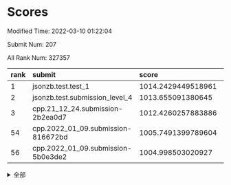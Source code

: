 # Scores

Modified Time: 2022-03-10 01:22:04

Submit Num: 207

All Rank Num: 327357

| rank |               submit               |       score        |       sigma        | pk_num |
| :--- | :--------------------------------- | :----------------- | :----------------- | :----- |
| 1    | jsonzb.test.test_1                 | 1014.2429449518961 | 0.8000816932151474 | 6325   |
| 2    | jsonzb.test.submission_level_4     | 1013.655091380645  | 0.8055253626578226 | 6326   |
| 3    | cpp.21_12_24.submission-2b2ea0d7   | 1012.4260257883886 | 0.8106118131191359 | 6320   |
| 54   | cpp.2022_01_09.submission-816672bd | 1005.7491399789604 | 0.6979042316215006 | 6330   |
| 56   | cpp.2022_01_09.submission-5b0e3de2 | 1004.998503020927  | 0.7208675231382269 | 6326   |


<details>
<summary>全部</summary>

| rank |                 submit                 |       score        |       sigma        | pk_num |
| :--- | :------------------------------------- | :----------------- | :----------------- | :----- |
| 1    | jsonzb.test.test_1                     | 1014.2429449518961 | 0.8000816932151474 | 6325   |
| 2    | jsonzb.test.submission_level_4         | 1013.655091380645  | 0.8055253626578226 | 6326   |
| 3    | cpp.21_12_24.submission-2b2ea0d7       | 1012.4260257883886 | 0.8106118131191359 | 6320   |
| 4    | gobigger.level_3.submission_level_3_5  | 1011.6623764090957 | 0.775277457581596  | 6327   |
| 5    | gobigger.level_3.submission_level_3_14 | 1011.2995460493435 | 0.7694709621180323 | 6329   |
| 6    | gobigger.level_3.submission_level_3_0  | 1011.2355157156604 | 0.7593097197073264 | 6328   |
| 7    | gobigger.level_3.submission_level_3_33 | 1010.7961856797606 | 0.7780629111511126 | 6330   |
| 8    | gobigger.level_3.submission_level_3_20 | 1010.5768719990145 | 0.7724230516270257 | 6322   |
| 9    | gobigger.level_3.submission_level_3_46 | 1010.5418869792322 | 0.7778409964396692 | 6318   |
| 10   | gobigger.level_3.submission_level_3_16 | 1010.5091978529373 | 0.7302015427438878 | 6327   |
| 11   | gobigger.level_3.submission_level_3_41 | 1010.4619926542972 | 0.7710758470438746 | 6328   |
| 12   | gobigger.level_3.submission_level_3_36 | 1010.4276278090493 | 0.7579321719560907 | 6327   |
| 13   | gobigger.level_3.submission_level_3_2  | 1010.399610377141  | 0.7725654810498503 | 6324   |
| 14   | gobigger.level_3.submission_level_3_28 | 1010.3740558738735 | 0.7544085338340164 | 6326   |
| 15   | gobigger.level_3.submission_level_3_49 | 1010.3584957899084 | 0.7515447198031726 | 6326   |
| 16   | gobigger.level_3.submission_level_3_19 | 1010.2582019100213 | 0.7458088711798647 | 6323   |
| 17   | gobigger.level_3.submission_level_3_24 | 1010.2574161071431 | 0.7614001326392718 | 6326   |
| 18   | gobigger.level_3.submission_level_3_1  | 1010.2178396031335 | 0.7610347817753121 | 6319   |
| 19   | gobigger.level_3.submission_level_3_25 | 1010.2140069062134 | 0.7594723234804275 | 6329   |
| 20   | gobigger.level_3.submission_level_3_17 | 1010.1950993540502 | 0.7436813589664688 | 6324   |
| 21   | gobigger.level_3.submission_level_3_37 | 1010.0635131969349 | 0.7485067397264962 | 6328   |
| 22   | gobigger.level_3.submission_level_3_29 | 1010.037537280925  | 0.7704235275703691 | 6326   |
| 23   | gobigger.level_3.submission_level_3_9  | 1010.029628935178  | 0.7508114163681339 | 6328   |
| 24   | gobigger.level_3.submission_level_3_43 | 1009.978665786317  | 0.7574980642279039 | 6328   |
| 25   | gobigger.level_3.submission_level_3_48 | 1009.9320217927595 | 0.7512635599505949 | 6327   |
| 26   | gobigger.level_3.submission_level_3_15 | 1009.8850633925008 | 0.7581902430418466 | 6323   |
| 27   | gobigger.level_3.submission_level_3_42 | 1009.8739567725073 | 0.7403005039908005 | 6324   |
| 28   | gobigger.level_3.submission_level_3_21 | 1009.8518935710479 | 0.7531773897584549 | 6325   |
| 29   | gobigger.level_3.submission_level_3_4  | 1009.8300291503656 | 0.7703010638791793 | 6330   |
| 30   | gobigger.level_3.submission_level_3_11 | 1009.772567369876  | 0.751430367041861  | 6323   |
| 31   | gobigger.level_3.submission_level_3_6  | 1009.7375277203995 | 0.7410265898479422 | 6323   |
| 32   | gobigger.level_3.submission_level_3_12 | 1009.7201290985262 | 0.7693029455320585 | 6328   |
| 33   | gobigger.level_3.submission_level_3_27 | 1009.6288113570133 | 0.7562727588602067 | 6332   |
| 34   | gobigger.level_3.submission_level_3_44 | 1009.6275229441902 | 0.7698350231858501 | 6325   |
| 35   | gobigger.level_3.submission_level_3_31 | 1009.4496291540295 | 0.7621032798919809 | 6331   |
| 36   | gobigger.level_3.submission_level_3_47 | 1009.4478318625539 | 0.7617297681917811 | 6327   |
| 37   | gobigger.level_3.submission_level_3_35 | 1009.435462492775  | 0.756683101286761  | 6325   |
| 38   | gobigger.level_3.submission_level_3_8  | 1009.3752611174401 | 0.7367645473999898 | 6328   |
| 39   | gobigger.level_3.submission_level_3_23 | 1009.3053422957148 | 0.757039062987053  | 6324   |
| 40   | gobigger.level_3.submission_level_3_13 | 1009.27991415114   | 0.7630579152528836 | 6319   |
| 41   | gobigger.level_3.submission_level_3_22 | 1009.2475950833602 | 0.7344444371123537 | 6325   |
| 42   | gobigger.level_3.submission_level_3_32 | 1009.1165065330368 | 0.7723659484574952 | 6329   |
| 43   | gobigger.level_3.submission_level_3_38 | 1009.0796607445375 | 0.7471642762130125 | 6328   |
| 44   | gobigger.level_3.submission_level_3_26 | 1009.0345214345678 | 0.7434340804508276 | 6321   |
| 45   | gobigger.level_3.submission_level_3_45 | 1008.9836767399029 | 0.755504320430333  | 6326   |
| 46   | gobigger.level_3.submission_level_3_30 | 1008.9270683342472 | 0.7507465542473271 | 6330   |
| 47   | gobigger.level_3.submission_level_3_7  | 1008.8752449540906 | 0.7370906412907852 | 6331   |
| 48   | gobigger.level_3.submission_level_3_40 | 1008.8691199209181 | 0.7752794086941376 | 6331   |
| 49   | gobigger.level_3.submission_level_3_10 | 1008.5894953370879 | 0.7533195659745973 | 6326   |
| 50   | gobigger.level_3.submission_level_3_39 | 1008.5696682477469 | 0.7542514559011109 | 6326   |
| 51   | gobigger.level_3.submission_level_3_3  | 1008.4117882162845 | 0.7389967717827463 | 6324   |
| 52   | gobigger.level_3.submission_level_3_34 | 1008.1635119590233 | 0.7247353411853794 | 6323   |
| 53   | gobigger.level_3.submission_level_3_18 | 1007.8670040364402 | 0.747804698718972  | 6329   |
| 54   | cpp.2022_01_09.submission-816672bd     | 1005.7491399789604 | 0.6979042316215006 | 6330   |
| 55   | gobigger.level_1.submission_level_1_16 | 1005.2005567742309 | 0.7163497259878082 | 6329   |
| 56   | cpp.2022_01_09.submission-5b0e3de2     | 1004.998503020927  | 0.7208675231382269 | 6326   |
| 57   | gobigger.level_1.submission_level_1_46 | 1004.7104770611455 | 0.7240693149432416 | 6324   |
| 58   | gobigger.level_1.submission_level_1_29 | 1004.6746990359321 | 0.721559881933193  | 6328   |
| 59   | gobigger.level_1.submission_level_1_39 | 1004.531389832642  | 0.7340904829121897 | 6324   |
| 60   | gobigger.level_1.submission_level_1_10 | 1004.2155609329219 | 0.7304967317597449 | 6325   |
| 61   | gobigger.level_1.submission_level_1_47 | 1004.2110232430381 | 0.7253604385040819 | 6324   |
| 62   | gobigger.level_1.submission_level_1_27 | 1004.1811533649297 | 0.7181946732999736 | 6322   |
| 63   | gobigger.level_1.submission_level_1_4  | 1004.1740106204232 | 0.7264774491408581 | 6332   |
| 64   | gobigger.level_1.submission_level_1_6  | 1004.0562833530437 | 0.7162760056701181 | 6325   |
| 65   | gobigger.level_1.submission_level_1_31 | 1004.011147973456  | 0.7202745147240868 | 6330   |
| 66   | gobigger.level_1.submission_level_1_17 | 1003.95398409328   | 0.7108798038823917 | 6327   |
| 67   | gobigger.level_1.submission_level_1_20 | 1003.8493418459283 | 0.7141099249271013 | 6321   |
| 68   | gobigger.level_1.submission_level_1_23 | 1003.8451216713921 | 0.7098815458056718 | 6323   |
| 69   | gobigger.level_1.submission_level_1_9  | 1003.8225443312701 | 0.7228562345470292 | 6326   |
| 70   | gobigger.level_1.submission_level_1_45 | 1003.7992909306847 | 0.7277876043375023 | 6322   |
| 71   | gobigger.level_1.submission_level_1_7  | 1003.7898879529421 | 0.717269661618319  | 6327   |
| 72   | gobigger.level_1.submission_level_1_24 | 1003.7719331900437 | 0.71945306707531   | 6328   |
| 73   | gobigger.level_1.submission_level_1_0  | 1003.7628602908717 | 0.7104827173894308 | 6327   |
| 74   | gobigger.level_1.submission_level_1_38 | 1003.760632721349  | 0.7082795449288648 | 6324   |
| 75   | gobigger.level_1.submission_level_1_19 | 1003.7081387298493 | 0.7193330049660047 | 6326   |
| 76   | gobigger.level_1.submission_level_1_25 | 1003.6993601464238 | 0.7180893908621229 | 6327   |
| 77   | gobigger.level_1.submission_level_1_32 | 1003.6901698426484 | 0.7089878801297643 | 6327   |
| 78   | gobigger.level_1.submission_level_1_12 | 1003.6546741504226 | 0.7105774270619123 | 6324   |
| 79   | gobigger.level_1.submission_level_1_37 | 1003.5709304548698 | 0.7102076041323716 | 6325   |
| 80   | gobigger.level_1.submission_level_1_8  | 1003.5335792768187 | 0.7197510933239797 | 6329   |
| 81   | gobigger.level_1.submission_level_1_49 | 1003.4781385724974 | 0.7209670497389905 | 6327   |
| 82   | gobigger.level_1.submission_level_1_43 | 1003.4753344560253 | 0.7078451477311964 | 6323   |
| 83   | gobigger.level_1.submission_level_1_13 | 1003.4693795203005 | 0.7069717420545288 | 6330   |
| 84   | gobigger.level_1.submission_level_1_41 | 1003.4579068724477 | 0.7159339769344659 | 6328   |
| 85   | gobigger.level_1.submission_level_1_11 | 1003.4000693803788 | 0.7106544016005194 | 6325   |
| 86   | gobigger.level_1.submission_level_1_35 | 1003.3850191145377 | 0.7175823264483663 | 6318   |
| 87   | gobigger.level_1.submission_level_1_48 | 1003.310975492954  | 0.7033171441043735 | 6324   |
| 88   | gobigger.level_1.submission_level_1_1  | 1003.2915136144562 | 0.7123645001873814 | 6326   |
| 89   | gobigger.level_1.submission_level_1_33 | 1003.267231600229  | 0.6993202567545683 | 6331   |
| 90   | gobigger.level_1.submission_level_1_28 | 1003.133454099257  | 0.720689689126038  | 6328   |
| 91   | gobigger.level_1.submission_level_1_21 | 1003.084315572315  | 0.7080260077831634 | 6329   |
| 92   | gobigger.level_1.submission_level_1_34 | 1002.9104598823941 | 0.7207920577055851 | 6331   |
| 93   | gobigger.level_1.submission_level_1_42 | 1002.8653666850719 | 0.7150645826949197 | 6324   |
| 94   | gobigger.level_1.submission_level_1_14 | 1002.6702973006672 | 0.7047749599613561 | 6320   |
| 95   | gobigger.level_1.submission_level_1_36 | 1002.5016911265953 | 0.7085308579180616 | 6324   |
| 96   | gobigger.level_1.submission_level_1_2  | 1002.4681656201742 | 0.7143788030346949 | 6323   |
| 97   | gobigger.level_1.submission_level_1_15 | 1002.423367009118  | 0.7155555653945045 | 6324   |
| 98   | gobigger.level_1.submission_level_1_5  | 1002.4115213238357 | 0.7206221232268808 | 6321   |
| 99   | gobigger.level_1.submission_level_1_26 | 1002.2628651677973 | 0.7102038450662614 | 6321   |
| 100  | gobigger.level_1.submission_level_1_30 | 1002.2624210356718 | 0.7062490849781177 | 6325   |
| 101  | gobigger.level_1.submission_level_1_22 | 1002.2015869240172 | 0.7139764954869615 | 6327   |
| 102  | gobigger.level_1.submission_level_1_44 | 1001.8519091817022 | 0.7113667109303514 | 6324   |
| 103  | gobigger.level_1.submission_level_1_18 | 1001.7745706438803 | 0.7096652303770137 | 6328   |
| 104  | gobigger.level_1.submission_level_1_3  | 1001.7466644515749 | 0.7141067767264105 | 6331   |
| 105  | gobigger.level_1.submission_level_1_40 | 1001.62009706491   | 0.7083152311614409 | 6325   |
| 106  | gobigger.random.submission_random_19   | 997.8376650897972  | 0.7085419225111126 | 6326   |
| 107  | gobigger.random.submission_random_23   | 997.3943267868998  | 0.7102032130680571 | 6323   |
| 108  | gobigger.random.submission_random_8    | 997.2621814869218  | 0.7110551601081391 | 6329   |
| 109  | gobigger.random.submission_random_46   | 997.2265676899946  | 0.7180385722268807 | 6325   |
| 110  | gobigger.random.submission_random_39   | 997.1977600412724  | 0.7083175821528324 | 6325   |
| 111  | gobigger.random.submission_random_28   | 997.0428312058517  | 0.7083453557565424 | 6325   |
| 112  | gobigger.random.submission_random_6    | 997.0244690689892  | 0.7129714627849224 | 6326   |
| 113  | gobigger.random.submission_random_26   | 996.8657250118509  | 0.6989419275021316 | 6321   |
| 114  | gobigger.random.submission_random_16   | 996.7695608822862  | 0.7111636777008974 | 6327   |
| 115  | gobigger.random.submission_random_5    | 996.5997773565083  | 0.7106773481795391 | 6325   |
| 116  | gobigger.random.submission_random_13   | 996.5721794875151  | 0.7091066453824545 | 6326   |
| 117  | gobigger.random.submission_random_22   | 996.4790671542972  | 0.7203684961935014 | 6329   |
| 118  | gobigger.random.submission_random_11   | 996.4622944404405  | 0.7190397549309033 | 6326   |
| 119  | gobigger.random.submission_random_4    | 996.4599987091209  | 0.7154682519058732 | 6324   |
| 120  | gobigger.random.submission_random_33   | 996.4484951230975  | 0.7211506120146962 | 6327   |
| 121  | gobigger.random.submission_random_20   | 996.4158395939229  | 0.7230160535513388 | 6326   |
| 122  | gobigger.random.submission_random_42   | 996.4097024976362  | 0.7155967764494569 | 6326   |
| 123  | gobigger.random.submission_random_18   | 996.2572768613032  | 0.7150110327573104 | 6319   |
| 124  | gobigger.random.submission_random_27   | 996.2373372099406  | 0.7088367925812465 | 6323   |
| 125  | gobigger.random.submission_random_0    | 996.1760735926423  | 0.7038395730442646 | 6326   |
| 126  | gobigger.random.submission_random_45   | 996.1658527065447  | 0.7164028147957955 | 6324   |
| 127  | gobigger.random.submission_random_17   | 996.1024229145438  | 0.7097878788542513 | 6328   |
| 128  | gobigger.random.submission_random_48   | 996.0556247170721  | 0.7144189756999253 | 6323   |
| 129  | gobigger.random.submission_random_36   | 996.0502752800476  | 0.7235648454235707 | 6321   |
| 130  | gobigger.random.submission_random_44   | 996.0206286269721  | 0.7160061696516336 | 6327   |
| 131  | gobigger.random.submission_random_49   | 995.9766239669221  | 0.7012501083926176 | 6318   |
| 132  | gobigger.random.submission_random_29   | 995.888881387422   | 0.7096917782463685 | 6325   |
| 133  | gobigger.random.submission_random_32   | 995.8881755819046  | 0.7269168167464674 | 6326   |
| 134  | gobigger.random.submission_random_2    | 995.8739720426784  | 0.7078672468072935 | 6324   |
| 135  | gobigger.random.submission_random_12   | 995.8536119335486  | 0.7057871938351525 | 6324   |
| 136  | gobigger.random.submission_random_35   | 995.7729518369724  | 0.7063025901647322 | 6326   |
| 137  | gobigger.random.submission_random_24   | 995.7682850688924  | 0.7237545403263613 | 6331   |
| 138  | gobigger.random.submission_random_15   | 995.7268990951052  | 0.7270479754170532 | 6330   |
| 139  | gobigger.random.submission_random_40   | 995.7190088970823  | 0.7117127012689758 | 6329   |
| 140  | gobigger.random.submission_random_14   | 995.6672954033048  | 0.7164355997348079 | 6330   |
| 141  | gobigger.random.submission_random_30   | 995.601272229041   | 0.712083451775578  | 6325   |
| 142  | gobigger.random.submission_random_9    | 995.5941531716104  | 0.724627948738557  | 6323   |
| 143  | gobigger.random.submission_random_7    | 995.5415240624774  | 0.7007627291723345 | 6325   |
| 144  | gobigger.random.submission_random_38   | 995.5085710438067  | 0.7104288931457563 | 6324   |
| 145  | gobigger.random.submission_random_1    | 995.4463544772804  | 0.7171134223983436 | 6326   |
| 146  | gobigger.random.submission_random_3    | 995.3837465313343  | 0.7410972273151578 | 6321   |
| 147  | gobigger.random.submission_random_21   | 995.3784655090936  | 0.7203260591070221 | 6324   |
| 148  | gobigger.random.submission_random_25   | 995.3066919715918  | 0.7205857064526278 | 6323   |
| 149  | gobigger.random.submission_random_34   | 995.2471048752509  | 0.7069072276678834 | 6318   |
| 150  | gobigger.random.submission_random_31   | 995.1824950701772  | 0.7194057303458807 | 6323   |
| 151  | gobigger.random.submission_random_10   | 995.0209187779457  | 0.6987479196033161 | 6326   |
| 152  | gobigger.random.submission_random_41   | 994.8640205417576  | 0.7049482205407256 | 6329   |
| 153  | gobigger.random.submission_random_47   | 994.8633716185657  | 0.7125797821283401 | 6324   |
| 154  | gobigger.random.submission_random_43   | 994.5255531760649  | 0.714434005856456  | 6327   |
| 155  | gobigger.random.submission_random_37   | 994.3278875154009  | 0.7337671834940582 | 6327   |
| 156  | gobigger.level_2.submission_level_2_49 | 994.0339784805942  | 0.7239079798422863 | 6322   |
| 157  | gobigger.level_2.submission_level_2_32 | 994.0035372346553  | 0.734213326598989  | 6333   |
| 158  | gobigger.level_2.submission_level_2_14 | 993.9799235150367  | 0.730879083679434  | 6327   |
| 159  | gobigger.level_2.submission_level_2_8  | 993.9708554504921  | 0.7389922326009101 | 6324   |
| 160  | gobigger.level_2.submission_level_2_21 | 993.8559995649046  | 0.7442723102694302 | 6328   |
| 161  | gobigger.level_2.submission_level_2_9  | 993.5213368908958  | 0.7240313911216532 | 6325   |
| 162  | gobigger.level_2.submission_level_2_41 | 993.3880155237605  | 0.7171722984138336 | 6325   |
| 163  | gobigger.level_2.submission_level_2_10 | 993.3600472003235  | 0.749101578754894  | 6324   |
| 164  | gobigger.level_2.submission_level_2_48 | 993.1899365839225  | 0.7430302437710509 | 6321   |
| 165  | gobigger.level_2.submission_level_2_43 | 993.0885027635156  | 0.7285615744265261 | 6327   |
| 166  | gobigger.level_2.submission_level_2_7  | 993.0656777327997  | 0.7168368169226483 | 6333   |
| 167  | gobigger.level_2.submission_level_2_4  | 992.9953376999996  | 0.7523209486029276 | 6321   |
| 168  | gobigger.level_2.submission_level_2_27 | 992.8788512684122  | 0.7291930364417746 | 6325   |
| 169  | gobigger.level_2.submission_level_2_12 | 992.8699500455741  | 0.7376474547979751 | 6323   |
| 170  | gobigger.level_2.submission_level_2_44 | 992.8527385650704  | 0.7607836042596302 | 6326   |
| 171  | gobigger.level_2.submission_level_2_33 | 992.7797939972037  | 0.7415603885097679 | 6324   |
| 172  | gobigger.level_2.submission_level_2_20 | 992.7304857291426  | 0.7549260109088755 | 6326   |
| 173  | gobigger.level_2.submission_level_2_2  | 992.6763029507496  | 0.7384623309581648 | 6324   |
| 174  | gobigger.level_2.submission_level_2_34 | 992.6036260786206  | 0.7303319176091394 | 6330   |
| 175  | gobigger.level_2.submission_level_2_0  | 992.4790025819129  | 0.7423821503309325 | 6329   |
| 176  | gobigger.level_2.submission_level_2_47 | 992.3067465002565  | 0.7437830748664547 | 6327   |
| 177  | gobigger.level_2.submission_level_2_31 | 992.1365989275736  | 0.7427599262017838 | 6324   |
| 178  | gobigger.level_2.submission_level_2_29 | 992.1301070774388  | 0.7288552134183828 | 6330   |
| 179  | gobigger.level_2.submission_level_2_26 | 992.0799998028742  | 0.7290797914252282 | 6330   |
| 180  | gobigger.level_2.submission_level_2_3  | 992.0062613761964  | 0.7227977129082145 | 6326   |
| 181  | gobigger.level_2.submission_level_2_30 | 991.9970173009607  | 0.7372359657861043 | 6327   |
| 182  | gobigger.level_2.submission_level_2_36 | 991.9825133314919  | 0.753467884622771  | 6323   |
| 183  | gobigger.level_2.submission_level_2_19 | 991.9765810617519  | 0.743660376017653  | 6320   |
| 184  | gobigger.level_2.submission_level_2_45 | 991.9374680290028  | 0.7344031169374964 | 6329   |
| 185  | gobigger.level_2.submission_level_2_35 | 991.8208362770788  | 0.7495748953137026 | 6327   |
| 186  | gobigger.level_2.submission_level_2_18 | 991.8012515177126  | 0.7486972788236141 | 6331   |
| 187  | gobigger.level_2.submission_level_2_24 | 991.7653737697541  | 0.7715502376062678 | 6327   |
| 188  | gobigger.level_2.submission_level_2_17 | 991.6963700871198  | 0.7617255514825081 | 6327   |
| 189  | gobigger.level_2.submission_level_2_28 | 991.61852100198    | 0.7507415918834554 | 6326   |
| 190  | gobigger.level_2.submission_level_2_39 | 991.6154924584364  | 0.748877997405359  | 6323   |
| 191  | gobigger.level_2.submission_level_2_46 | 991.5470116321661  | 0.7599908865450363 | 6328   |
| 192  | gobigger.level_2.submission_level_2_6  | 991.494257946623   | 0.7574821737595463 | 6330   |
| 193  | gobigger.level_2.submission_level_2_13 | 991.4480564289183  | 0.746821898009999  | 6326   |
| 194  | gobigger.level_2.submission_level_2_23 | 991.4168941865662  | 0.7497134895674009 | 6328   |
| 195  | gobigger.level_2.submission_level_2_16 | 991.3311148319348  | 0.7527712616437945 | 6328   |
| 196  | gobigger.level_2.submission_level_2_22 | 991.2447088474662  | 0.7491065380895343 | 6328   |
| 197  | gobigger.level_2.submission_level_2_15 | 991.2401184100723  | 0.7436441650484794 | 6326   |
| 198  | gobigger.level_2.submission_level_2_1  | 991.1397514810924  | 0.7733047041058099 | 6321   |
| 199  | gobigger.level_2.submission_level_2_38 | 991.1193279788951  | 0.769773578145091  | 6324   |
| 200  | gobigger.level_2.submission_level_2_5  | 990.983287068162   | 0.7686177837316477 | 6326   |
| 201  | gobigger.level_2.submission_level_2_40 | 990.9226017444632  | 0.7450692233158388 | 6325   |
| 202  | gobigger.level_2.submission_level_2_37 | 990.3438231450242  | 0.7643592216246397 | 6325   |
| 203  | gobigger.level_2.submission_level_2_42 | 989.9703935689947  | 0.7720126237615563 | 6326   |
| 204  | gobigger.level_2.submission_level_2_11 | 989.3580781805375  | 0.7720673318589714 | 6328   |
| 205  | gobigger.level_2.submission_level_2_25 | 989.047708653655   | 0.789023061531142  | 6328   |
| 206  | gobigger.none.submission_none_0        | 978.0886941260662  | 1.2163030725090278 | 6325   |
| 207  | gobigger.none.submission_none_1        | 976.5582451012122  | 1.368229563659286  | 6324   |

</details>